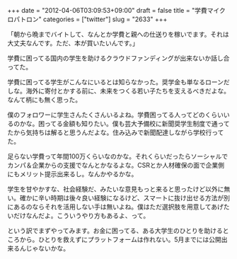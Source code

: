 +++
date = "2012-04-06T03:09:53+09:00"
draft = false
title = "学費マイクロパトロン"
categories = ["twitter"]
slug = "2633"
+++

<p>「朝から晩までバイトして、なんとか学費と親への仕送りを稼いでます。それは大丈夫なんです。ただ、本が買いたいんです。」</p>
<p>学費に困ってる国内の学生を助けるクラウドファンディングが出来ないか話し合ってた。</p>
<p>学費に困ってる学生がこんなにいるとは知らなかった。奨学金も単なるローンだしな。海外に寄付とかする前に、未来をつくる若い子たちを支えるべきだよな。なんて柄にも無く思った。</p>
<p>僕のフォロワーに学生さんたくさんいるよね。学費困ってる人ってどのくらいいるのかな。困ってる金額も知りたい。僕も芸大予備校に新聞奨学生制度で通ってたから気持ちは解ると思うんだよな。住み込みで新聞配達しながら学校行ってた。</p>
<p>足らない学費って年間100万くらいなのかな。それくらいだったらソーシャルでカンパ＆企業からの支援でなんとかなるよな。CSRとか人材確保の面で企業側にもメリット提示出来るし。なんかやるかな。</p>
<p>学生を甘やかすな、社会経験だ、みたいな意見もっと来ると思ったけど以外に無い。確かに辛い時期は後々良い経験になるけど、スマートに抜け出せる方法が別にあるのならそれを活用しない手は無いよね。僕はただ選択肢を用意してあげたいだけなんだよ。こういうやり方もあるよ、って。</p>
<p>という訳でまずやってみます。お金に困ってる、ある大学生のひとりを助けるところから。ひとりを救えずにプラットフォームは作れない。5月までには公開出来るんじゃないかな。</p>
